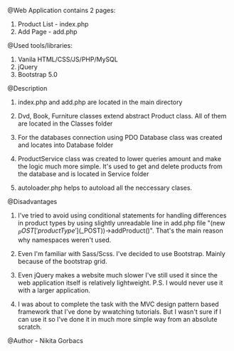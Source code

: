 @Web Application contains 2 pages:

1. Product List - index.php
2. Add Page - add.php

@Used tools/libraries:

1. Vanila HTML/CSS/JS/PHP/MySQL
2. jQuery
3. Bootstrap 5.0

@Description

1. index.php and add.php are located in the main directory

2. Dvd, Book, Furniture classes extend abstract Product class. All of them are located in the Classes folder

3. For the databases connection using PDO Database class was created and locates into Database folder

4. ProductService class was created to lower queries amount and make the logic much more simple. It's used to get and delete products from the database and is located in Service folder

5. autoloader.php helps to autoload all the neccessary clases.

@Disadvantages

1. I've tried to avoid using conditional statements for handling differences in product types by using slightly unreadable line in add.php file "(new $_POST['productType']($\_POST))->addProduct()". That's the main reason why namespaces weren't used.

2. Even I'm familiar with Sass/Scss. I've decided to use Bootstrap. Mainly because of the bootstrap grid.

3. Even jQuery makes a website much slower I've still used it since the web application itself is relatively lightweight.
   P.S. I would never use it with a larger application.

4. I was about to complete the task with the MVC design pattern based framework that I've done by wwatching tutorials. But I wasn't sure if I can use it so I've done it in much more simple way from an absolute scratch.

@Author - Nikita Gorbacs
